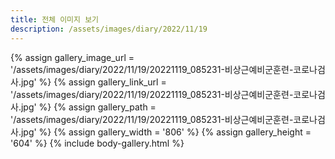 ```yaml
---
title: 전체 이미지 보기
description: /assets/images/diary/2022/11/19
---
```




{% assign gallery_image_url = '/assets/images/diary/2022/11/19/20221119_085231-비상근예비군훈련-코로나검사.jpg' %}
{% assign gallery_link_url = '/assets/images/diary/2022/11/19/20221119_085231-비상근예비군훈련-코로나검사.jpg' %}
{% assign gallery_path = '/assets/images/diary/2022/11/19/20221119_085231-비상근예비군훈련-코로나검사.jpg' %}
{% assign gallery_width = '806'  %}
{% assign gallery_height = '604'  %}
{% include body-gallery.html %}
